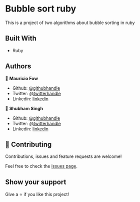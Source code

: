 # Bubble sort ruby

This is a project of two algorithms about bubble sorting in ruby

## Built With

- Ruby

## Authors

👤 **Mauricio Fow**

- Github: [@githubhandle](https://github.com/thedekerone)
- Twitter: [@twitterhandle](https://twitter.com/mauricio_fow)
- Linkedin: [linkedin](https://www.linkedin.com/in/mauricio-fow-aranibar-b2173514b/)


👤 **Shubham Singh**

- Github: [@githubhandle](https://github.com/shubhsk88)
- Twitter: [@twitterhandle](twitter.com/shubski )
- Linkedin: [linkedin](https://www.linkedin.com/in/shubham-singh-130349140/)

## 🤝 Contributing

Contributions, issues and feature requests are welcome!

Feel free to check the [issues page](issues/).

## Show your support

Give a ⭐️ if you like this project!
